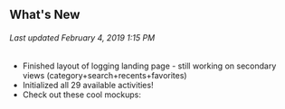 ## What's New

###### *Last updated February 4, 2019 1:15 PM*

* Finished layout of logging landing page - still working on secondary views (category+search+recents+favorites)
* Initialized all 29 available activities!
* Check out these cool mockups: 
